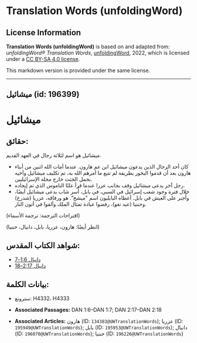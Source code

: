 # Translation Words (unfoldingWord)

## License Information

**Translation Words (unfoldingWord)** is based on and adapted from: _unfoldingWord® Translation Words_, [unfoldingWord](https://unfoldingword.org/utw), 2022, which is licensed under a [CC BY-SA 4.0 license](https://creativecommons.org/licenses/by-sa/4.0/legalcode.en).

This markdown version is provided under the same license.



--------------------------------

## ميشائيل (id: 196399)

ميشائيل
=======

حقائق:
------

ميشائيل هو اسم لثلاثة رجال في العهد القديم.

* كان أحد الرجال الذين يدعون ميشائيل ابن عم هارون. عندما أمات الله اثنين من أبناء هارون بعد أن قدموا البخور بطريقة لم تتبع ما أمرهم الله به، تم تكليف ميشائيل وأخيه بحمل الجثث خارج محلة الإسرائيليين.
* رجل آخر يدعى ميشائيل وقف بجانب عزرا عندما قرأ علنًا الناموس الذي تم إيجاده.
* خلال فترة وجود شعب إسرائيل في السبي، في بابل، أُسر شاب يدعى ميشائيل أيضًا، وأُجبر على العيش في بابل. أعطاه البابليون اسم "ميشخ". هو ورفاقه، عزريا (شدرخ) وحننيا (عبد نغو)، رفضوا عبادة تمثال الملك وألقوا في أتون النار.

(اقتراحات الترجمة: ترجمة الأسماء)

(انظر أيضًا: هارون، عزريا، بابل، دانيال، حننيا)

شواهد الكتاب المقدس:
--------------------

* [دانيال 1:6–7](https://ref.ly/Dan1:6-Dan1:7)
* [دانيال 2:17–18](https://ref.ly/Dan2:17-Dan2:18)

بيانات الكلمة:
--------------

* سترونغ: H4332، H4333

* **Associated Passages:** DAN 1:6–DAN 1:7; DAN 2:17–DAN 2:18
* **Associated Articles:** هارون  (ID: `134383@UWTranslationWords`); عزريا (ID: `195949@UWTranslationWords`); بابل (ID: `195953@UWTranslationWords`); دانيال (ID: `196070@UWTranslationWords`); حننيا (ID: `196226@UWTranslationWords`)

